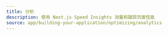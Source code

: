 ```yaml
---
title: 分析
description: 使用 Next.js Speed Insights 测量和跟踪页面性能
source: app/building-your-application/optimizing/analytics
---
```


